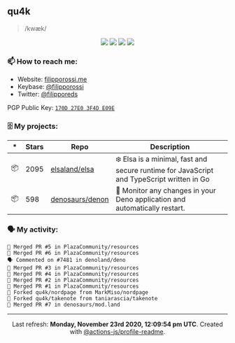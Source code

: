 ## qu4k

> /kwæk/

<p align="center">
  <img src="https://img.shields.io/badge/last%20major%20release-aug.%202000-important" />
  <img src="https://img.shields.io/badge/unminified%20size-6%20feet%206%20inches-informational" />
  <img src="https://img.shields.io/badge/vulnerabilities-high-critical" />
  <img src="https://img.shields.io/badge/code%20quality-A%20for%20effort-success" />
</p>

### 📫 How to reach me:

- Website: [filipporossi.me](https://filipporossi.me/)
- Keybase: [@filipporossi](https://keybase.io/filipporossi)
- Twitter: [@filipporeds](https://twitter.com/filipporeds)

PGP Public Key: [`170D 27E0 3F4D E09E`](https://keybase.io/filipporossi/pgp_keys.asc)

### 🗄 My projects:

|*|Stars|Repo|Description|
|---|---|---|---|
| 📦 | 2095 | [elsaland/elsa](https://github.com/elsaland/elsa) | ❄️ Elsa is a minimal, fast and secure runtime for JavaScript and TypeScript written in Go |
| 📦 | 598 | [denosaurs/denon](https://github.com/denosaurs/denon) | 👀 Monitor any changes in your Deno application and automatically restart. |

### 🗣 My activity:

```
🎉 Merged PR #5 in PlazaCommunity/resources
🎉 Merged PR #6 in PlazaCommunity/resources
🗣 Commented on #7481 in denoland/deno
🎉 Merged PR #3 in PlazaCommunity/resources
🎉 Merged PR #4 in PlazaCommunity/resources
🎉 Merged PR #2 in PlazaCommunity/resources
🎉 Merged PR #1 in PlazaCommunity/resources
🍴 Forked qu4k/nordpage from MarkMiso/nordpage
🍴 Forked qu4k/takenote from taniarascia/takenote
🎉 Merged PR #7 in denosaurs/mod.land
```

---

<p align="center">Last refresh: <b>Monday, November 23rd 2020, 12:09:54 pm UTC</b>. Created with <a href=https://github.com/marketplace/actions/profile-readme>@actions-js/profile-readme</a>.</p>
